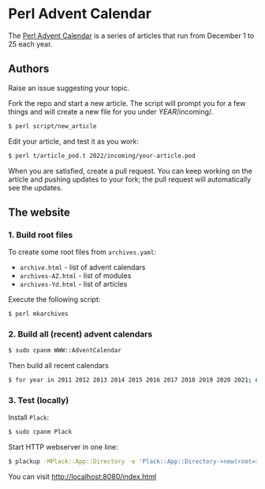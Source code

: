 # Perl Advent Calendar

The [Perl Advent Calendar](https://perladvent.org) is a series of
articles that run from December 1 to 25 each year.

## Authors

Raise an issue suggesting your topic.

Fork the repo and start a new article. The script will prompt you
for a few things and will create a new file for you under *YEAR*/incoming/.

```bash
$ perl script/new_article
```

Edit your article, and test it as you work:

```bash
$ perl t/article_pod.t 2022/incoming/your-article.pod
```

When you are satisfied, create a pull request. You can keep working
on the article and pushing updates to your fork; the pull request
will automatically see the updates.

## The website

### 1. Build root files
To create some root files from `archives.yaml`:
- `archive.html` - list of advent calendars
- `archives-AZ.html` - list of modules
- `archives-Yd.html` - list of articles

Execute the following script:
```bash
$ perl mkarchives
```

### 2. Build all (recent) advent calendars
```bash
$ sudo cpanm WWW::AdventCalendar
```

Then build all recent calendars
```bash
$ for year in 2011 2012 2013 2014 2015 2016 2017 2018 2019 2020 2021; do cd $year && advcal -c advent.ini -o `pwd` && cd ..; done
```

### 3. Test (locally)
Install `Plack`:
```bash
$ sudo cpanm Plack
```

Start HTTP webserver in one line:
```bash
$ plackup -MPlack::App::Directory -e 'Plack::App::Directory->new(root=>".");' -p 8080
```

You can visit [http://localhost:8080/index.html](http://localhost:8080/index.html)

